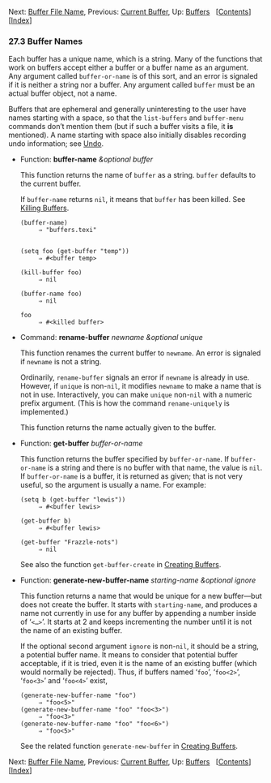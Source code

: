 <!-- This is the GNU Emacs Lisp Reference Manual
corresponding to Emacs version 27.2.

Copyright (C) 1990-1996, 1998-2021 Free Software Foundation,
Inc.

Permission is granted to copy, distribute and/or modify this document
under the terms of the GNU Free Documentation License, Version 1.3 or
any later version published by the Free Software Foundation; with the
Invariant Sections being "GNU General Public License," with the
Front-Cover Texts being "A GNU Manual," and with the Back-Cover
Texts as in (a) below.  A copy of the license is included in the
section entitled "GNU Free Documentation License."

(a) The FSF's Back-Cover Text is: "You have the freedom to copy and
modify this GNU manual.  Buying copies from the FSF supports it in
developing GNU and promoting software freedom." -->

<!-- Created by GNU Texinfo 6.7, http://www.gnu.org/software/texinfo/ -->

Next: [Buffer File Name](Buffer-File-Name.html), Previous: [Current Buffer](Current-Buffer.html), Up: [Buffers](Buffers.html)   \[[Contents](index.html#SEC_Contents "Table of contents")]\[[Index](Index.html "Index")]

### 27.3 Buffer Names

Each buffer has a unique name, which is a string. Many of the functions that work on buffers accept either a buffer or a buffer name as an argument. Any argument called `buffer-or-name` is of this sort, and an error is signaled if it is neither a string nor a buffer. Any argument called `buffer` must be an actual buffer object, not a name.

Buffers that are ephemeral and generally uninteresting to the user have names starting with a space, so that the `list-buffers` and `buffer-menu` commands don’t mention them (but if such a buffer visits a file, it **is** mentioned). A name starting with space also initially disables recording undo information; see [Undo](Undo.html).

*   Function: **buffer-name** *\&optional buffer*

    This function returns the name of `buffer` as a string. `buffer` defaults to the current buffer.

    If `buffer-name` returns `nil`, it means that `buffer` has been killed. See [Killing Buffers](Killing-Buffers.html).

        (buffer-name)
             ⇒ "buffers.texi"

    ```
    ```

        (setq foo (get-buffer "temp"))
             ⇒ #<buffer temp>

    <!---->

        (kill-buffer foo)
             ⇒ nil

    <!---->

        (buffer-name foo)
             ⇒ nil

    <!---->

        foo
             ⇒ #<killed buffer>

<!---->

*   Command: **rename-buffer** *newname \&optional unique*

    This function renames the current buffer to `newname`. An error is signaled if `newname` is not a string.

    Ordinarily, `rename-buffer` signals an error if `newname` is already in use. However, if `unique` is non-`nil`, it modifies `newname` to make a name that is not in use. Interactively, you can make `unique` non-`nil` with a numeric prefix argument. (This is how the command `rename-uniquely` is implemented.)

    This function returns the name actually given to the buffer.

<!---->

*   Function: **get-buffer** *buffer-or-name*

    This function returns the buffer specified by `buffer-or-name`. If `buffer-or-name` is a string and there is no buffer with that name, the value is `nil`. If `buffer-or-name` is a buffer, it is returned as given; that is not very useful, so the argument is usually a name. For example:

        (setq b (get-buffer "lewis"))
             ⇒ #<buffer lewis>

    <!---->

        (get-buffer b)
             ⇒ #<buffer lewis>

    <!---->

        (get-buffer "Frazzle-nots")
             ⇒ nil

    See also the function `get-buffer-create` in [Creating Buffers](Creating-Buffers.html).

<!---->

*   Function: **generate-new-buffer-name** *starting-name \&optional ignore*

    This function returns a name that would be unique for a new buffer—but does not create the buffer. It starts with `starting-name`, and produces a name not currently in use for any buffer by appending a number inside of ‘`<…>`’. It starts at 2 and keeps incrementing the number until it is not the name of an existing buffer.

    If the optional second argument `ignore` is non-`nil`, it should be a string, a potential buffer name. It means to consider that potential buffer acceptable, if it is tried, even it is the name of an existing buffer (which would normally be rejected). Thus, if buffers named ‘`foo`’, ‘`foo<2>`’, ‘`foo<3>`’ and ‘`foo<4>`’ exist,

        (generate-new-buffer-name "foo")
             ⇒ "foo<5>"
        (generate-new-buffer-name "foo" "foo<3>")
             ⇒ "foo<3>"
        (generate-new-buffer-name "foo" "foo<6>")
             ⇒ "foo<5>"

    See the related function `generate-new-buffer` in [Creating Buffers](Creating-Buffers.html).

Next: [Buffer File Name](Buffer-File-Name.html), Previous: [Current Buffer](Current-Buffer.html), Up: [Buffers](Buffers.html)   \[[Contents](index.html#SEC_Contents "Table of contents")]\[[Index](Index.html "Index")]
